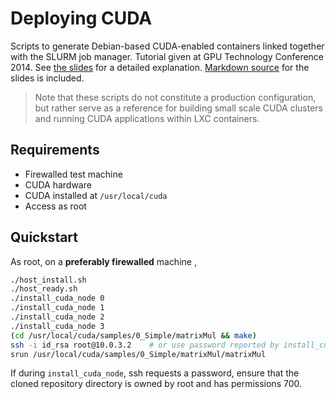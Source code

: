 # Deploying CUDA

Scripts to generate Debian-based CUDA-enabled containers linked together with
the SLURM job manager. Tutorial given at GPU Technology Conference 2014. See
[the slides](https://rawgithub.com/arrayfire/cuda_deployment_tutorial/master/slides.html) for a detailed
explanation. [Markdown source](slides.md) for the slides is included.

> Note that these scripts do not constitute a production configuration, but
> rather serve as a reference for building small scale CUDA clusters and
> running CUDA applications within LXC containers.

## Requirements

* Firewalled test machine
* CUDA hardware
* CUDA installed at `/usr/local/cuda`
* Access as root

## Quickstart

As root, on a __preferably firewalled__ machine ,

```bash
./host_install.sh
./host_ready.sh
./install_cuda_node 0
./install_cuda_node 1
./install_cuda_node 2
./install_cuda_node 3
(cd /usr/local/cuda/samples/0_Simple/matrixMul && make)
ssh -i id_rsa root@10.0.3.2    # or use password reported by install_cuda_node
srun /usr/local/cuda/samples/0_Simple/matrixMul/matrixMul
```

If during `install_cuda_node`, ssh requests a password, ensure that the cloned
repository directory is owned by root and has permissions 700.
